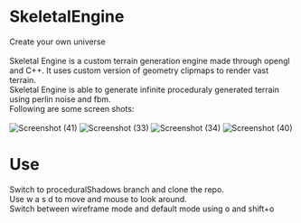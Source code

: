 # SkeletalEngine
Create your own universe\
\
Skeletal Engine is a custom terrain generation engine made through opengl and C++. It uses custom version of geometry clipmaps to render vast terrain.\
Skeletal Engine is able to generate infinite proceduraly generated terrain using perlin noise and fbm.\
Following are some screen shots:\
\
![Screenshot (41)](https://user-images.githubusercontent.com/47611597/169529763-5257b51f-1e73-4afd-a455-86f7fb34762d.png)
![Screenshot (33)](https://user-images.githubusercontent.com/47611597/169529832-c25becd2-9584-410e-8cc8-89db0869df01.png)
![Screenshot (34)](https://user-images.githubusercontent.com/47611597/169529852-7f38e65a-bc9e-4312-bd9d-e5e5821bac02.png)
![Screenshot (40)](https://user-images.githubusercontent.com/47611597/169529936-1fc5d81a-7264-4862-87d7-191b15a4baf0.png)


# Use
Switch to proceduralShadows branch and clone the repo.\
Use w a s d to move and mouse to look around.\
Switch between wireframe mode and default mode using o and shift+o
